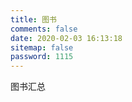 ```yaml
---
title: 图书
comments: false
date: 2020-02-03 16:13:18
sitemap: false
password: 1115
---
```


图书汇总
